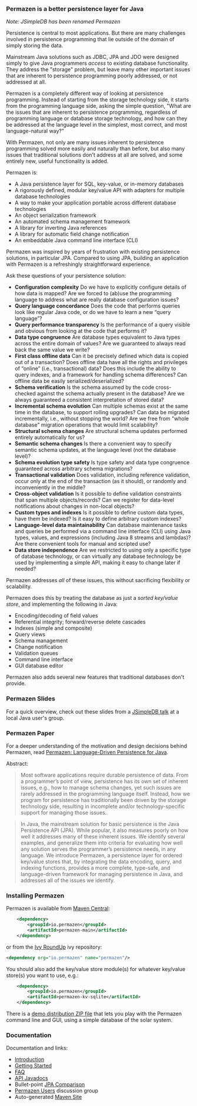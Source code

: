### Permazen is a better persistence layer for Java

_Note: JSimpleDB has been renamed Permazen_

Persistence is central to most applications. But there are many challenges involved in persistence programming that lie outside of the domain of simply storing the data.

Mainstream Java solutions such as JDBC, JPA and JDO were designed simply to give Java programmers _access_ to existing database functionality. They address the "storage" problem, but leave many other important issues that are inherent to persistence programming poorly addressed, or not addressed at all.

Permazen is a completely different way of looking at persistence programming. Instead of starting from the storage technology side, it starts from the programming language side, asking the simple question, "What are the issues that are inherent to persistence programming, regardless of programming language or database storage technology, and how can they be addressed at the language level in the simplest, most correct, and most language-natural way?"

With Permazen, not only are many issues inherent to persistence programming solved more easily and naturally than before, but also many issues that traditional solutions don't address at all are solved, and some entirely new, useful functionality is added.

Permazen is:

  * A Java persistence layer for SQL, key-value, or in-memory databases
  * A rigorously defined, modular key/value API with adapters for multiple database technologies
  * A way to make your application portable across different database technologies
  * An object serialization framework
  * An automated schema management framework
  * A library for inverting Java references
  * A library for automatic field change notification
  * An embeddable Java command line interface (CLI)

Permazen was inspired by years of frustration with existing persistence solutions, in particular JPA. Compared to using JPA, building an application with Permazen is a refreshingly straightforward experience.

Ask these questions of your persistence solution:

  * **Configuration complexity** Do we have to explicitly configure details of how data is mapped? Are we forced to (ab)use the programming language to address what are really database configuration issues?
  * **Query language concordance** Does the code that performs queries look like regular Java code, or do we have to learn a new “query language”?
  * **Query performance transparency** Is the performance of a query visible and obvious from looking at the code that performs it?
  * **Data type congruence** Are database types equivalent to Java types across the entire domain of values? Are we guaranteed to always read back the same value we write?
  * **First class offline data** Can it be precisely defined which data is copied out of a transaction? Does offline data have all the rights and privileges of “online” (i.e., transactional) data? Does this include the ability to query indexes, and a framework for handling schema differences? Can offline data be easily serialized/deserialized?
  * **Schema verification** Is the schema assumed by the code cross-checked against the schema actually present in the database? Are we always guaranteed a consistent interpretation of stored data?
  * **Incremental schema evolution** Can multiple schemas exist at the same time in the database, to support rolling upgrades? Can data be migrated incrementally, i.e., without stopping the world? Are we free from "whole database" migration operations that would limit scalability?
  * **Structural schema changes** Are structural schema updates performed entirely automatically for us?
  * **Semantic schema changes** Is there a convenient way to specify semantic schema updates, at the language level (not the database level)?
  * **Schema evolution type safety** Is type safety and data type congruence guaranteed across arbitrary schema migrations?
  * **Transactional validation** Does validation, including reference validation, occur only at the end of the transaction (as it should), or randomly and inconveniently in the middle?
  * **Cross-object validation** Is it possible to define validation constraints that span multiple objects/records? Can we register for data-level notifications about changes in non-local objects?
  * **Custom types and indexes** Is it possible to define custom data types, have them be indexed? Is it easy to define arbitrary custom indexes?
  * **Language-level data maintainability** Can database maintenance tasks and queries be performed via a command line interface (CLI) using Java types, values, and expressions (including Java 8 streams and lambdas)? Are there convenient tools for manual and scripted use?
  * **Data store independence** Are we restricted to using only a specific type of database technology, or can virtually any database technology be used by implementing a simple API, making it easy to change later if needed?

Permazen addresses *all* of these issues, this without sacrificing flexibility or scalability.

Permazen does this by treating the database as just a _sorted key/value store_, and implementing the following in Java:

  * Encoding/decoding of field values
  * Referential integrity; forward/reverse delete cascades
  * Indexes (simple and composite)
  * Query views
  * Schema management
  * Change notification
  * Validation queues
  * Command line interface
  * GUI database editor

Permazen also adds several new features that traditional databases don't provide.

### Permazen Slides

For a quick overview, check out these slides from a [JSimpleDB talk](https://s3.amazonaws.com/archie-public/jsimpledb/JSimpleDB-BJUG-Slides2016-05-05.pdf) at a local Java user's group.

### Permazen Paper

For a deeper understanding of the motivation and design decisions behind Permazen, read [Permazen: Language-Driven Persistence for Java](https://cdn.rawgit.com/permazen/permazen/master/permazen-language-driven.pdf).

Abstract:

> Most software applications require durable persistence of data. From a programmer’s point of view, persistence has its own set of inherent issues, e.g., how to manage schema changes, yet such issues are rarely addressed in the programming language itself. Instead, how we program for persistence has traditionally been driven by the storage technology side, resulting in incomplete and/or technology-specific support for managing those issues.

> In Java, the mainstream solution for basic persistence is the Java Persistence API (JPA). While popular, it also measures poorly on how well it addresses many of these inherent issues. We identify several examples, and generalize them into criteria for evaluating how well any solution serves the programmer’s persistence needs, in any language. We introduce Permazen, a persistence layer for ordered key/value stores that, by integrating the data encoding, query, and indexing functions, provides a more complete, type-safe, and language-driven framework for managing persistence in Java, and addresses all of the issues we identify.

### Installing Permazen

Permazen is available from [Maven Central](http://search.maven.org/#search|ga|1|g%3Aio.permazen):

```xml
    <dependency>
        <groupId>io.permazen</groupId>
        <artifactId>permazen-main</artifactId>
    </dependency>
```

or from the [Ivy RoundUp](https://github.com/archiecobbs/ivyroundup/) ivy repository:

```xml
<dependency org="io.permazen" name="permazen"/>
```

You should also add the key/value store module(s) for whatever key/value store(s) you want to use, e.g.:

```xml
    <dependency>
        <groupId>io.permazen</groupId>
        <artifactId>permazen-kv-sqlite</artifactId>
    </dependency>
```

There is a [demo distribution ZIP file](http://search.maven.org/#search|ga|1|permazen-demo) that lets you play with the Permazen command line and GUI, using a simple database of the solar system.

### Documentation

Documentation and links:

  * [Introduction](https://github.com/permazen/permazen/wiki/Introduction)
  * [Getting Started](https://github.com/permazen/permazen/wiki/GettingStarted)
  * [FAQ](https://github.com/permazen/permazen/wiki/FAQ)
  * [API Javadocs](http://permazen.github.io/permazen/site/apidocs/index.html?io/permazen/Permazen.html)
  * Bullet-point [JPA Comparison](https://github.com/permazen/permazen/wiki/JPA_Comparison)
  * [Permazen Users](https://groups.google.com/forum/#!forum/permazen-users) discussion group
  * Auto-generated [Maven Site](http://permazen.github.io/permazen/site/)
